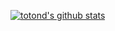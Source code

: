 [![totond's github stats](https://github-readme-stats.vercel.app/api?username=totond&count_private=true&show_icons=true)](https://github.com/anuraghazra/github-readme-stats)

<!--
**totond/totond** is a ✨ _special_ ✨ repository because its `README.md` (this file) appears on your GitHub profile.


Here are some ideas to get you started:

- 🔭 I’m currently working on ...
- 🌱 I’m currently learning ...
- 👯 I’m looking to collaborate on ...
- 🤔 I’m looking for help with ...
- 💬 Ask me about ...
- 📫 How to reach me: ...
- 😄 Pronouns: ...
- ⚡ Fun fact: ...
-->

